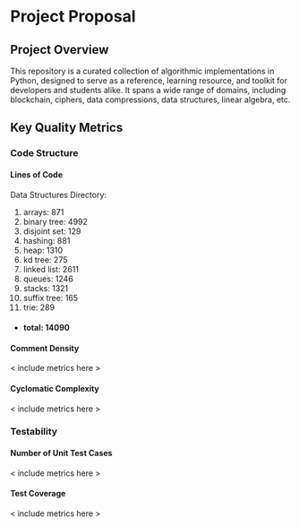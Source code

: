 # Project Proposal


## Project Overview

This repository is a curated collection of algorithmic implementations in Python, designed to serve as a reference, learning resource, and toolkit for developers and students alike. It spans a wide range of domains, including blockchain, ciphers, data compressions, data structures, linear algebra, etc.


## Key Quality Metrics


### Code Structure

#### Lines of Code

Data Structures Directory:

1. arrays: 871
2. binary tree: 4992
3. disjoint set: 129
4. hashing: 881
5. heap: 1310
6. kd tree: 275
7. linked list: 2611
8. queues: 1246
9. stacks: 1321
10. suffix tree: 165
11. trie: 289
- #### total: 14090

#### Comment Density

< include metrics here >

#### Cyclomatic Complexity

< include metrics here >

### Testability

#### Number of Unit Test Cases

< include metrics here >

#### Test Coverage

< include metrics here >
